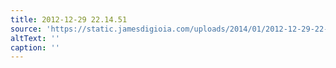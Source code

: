 ```yaml
---
title: 2012-12-29 22.14.51
source: 'https://static.jamesdigioia.com/uploads/2014/01/2012-12-29-22-14-51-scaled.jpg'
altText: ''
caption: ''
---
```



